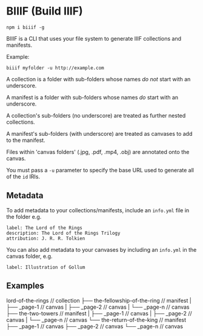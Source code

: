 # BIIIF (Build IIIF)

    npm i biiif -g

BIIIF is a CLI that uses your file system to generate IIIF collections and manifests.

Example:

    biiif myfolder -u http://example.com

A collection is a folder with sub-folders whose names _do not_ start with an underscore.

A manifest is a folder with sub-folders whose names _do_ start with an underscore.

A collection's sub-folders (no underscore) are treated as further nested collections.

A manifest's sub-folders (with underscore) are treated as canvases to add to the manifest.

Files within 'canvas folders' (.jpg, .pdf, .mp4, .obj) are annotated onto the canvas.

You must pass a `-u` parameter to specify the base URL used to generate all of the `id` IRIs.

## Metadata

To add metadata to your collections/manifests, include an `info.yml` file in the folder e.g.

```
label: The Lord of the Rings
description: The Lord of the Rings Trilogy
attribution: J. R. R. Tolkien 
```

You can also add metadata to your canvases by including an `info.yml` in the canvas folder, e.g.

```
label: Illustration of Gollum
```

## Examples

lord-of-the-rings                   // collection
├── the-fellowship-of-the-ring      // manifest
|    ├── _page-1                    // canvas
|    ├── _page-2                    // canvas
|    └── _page-n                    // canvas
├── the-two-towers                  // manifest
|    ├── _page-1                    // canvas
|    ├── _page-2                    // canvas
|    └── _page-n                    // canvas
└── the-return-of-the-king          // manifest
     ├── _page-1                    // canvas
     ├── _page-2                    // canvas
     └── _page-n                    // canvas




